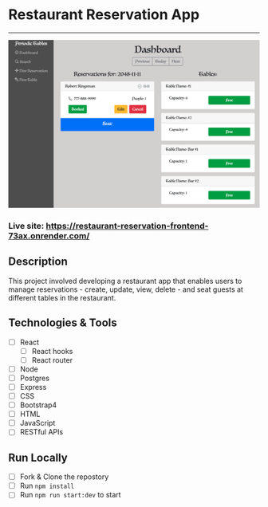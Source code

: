 # Restaurant Reservation App
---
![Restuarant-app](https://github.com/JalonLewis/restaurant-reservation/blob/b57f52161c7c62a40f1c537873eb9e606586f414/restaurant-reservation-ss.png)
### Live site: https://restaurant-reservation-frontend-73ax.onrender.com/
## Description
This project involved developing a restaurant app that enables users to manage reservations - create, update, view, delete - and seat guests at different tables in the restaurant.

## Technologies & Tools
- [ ] React
  - [ ] React hooks
  - [ ] React router
- [ ] Node
- [ ] Postgres
- [ ] Express
- [ ] CSS
- [ ] Bootstrap4
- [ ] HTML
- [ ] JavaScript
- [ ] RESTful APIs

## Run Locally
- [ ] Fork & Clone the repostory
- [ ] Run `npm install`
- [ ] Run `npm run start:dev` to start
